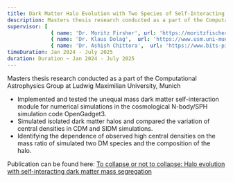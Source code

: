 ```yaml
---
title: Dark Matter Halo Evolution with Two Species of Self-Interacting Dark Matter
description: Masters thesis research conducted as a part of the Computational Astrophysics Group at Ludwig Maximilian.
supervisor: [
              { name: 'Dr. Moritz Firsher', url: 'https://moritzfischer.world' },
              { name: 'Dr. Klaus Dolag',  url: 'https://www.usm.uni-muenchen.de/~dolag/' } ,
              { name: 'Dr. Ashish Chittora',  url: 'https://www.bits-pilani.ac.in/goa/ashish-chittora' } ]
timeDuration: Jan 2024 - July 2025
duration: Duration ~ Jan 2024 - July 2025
---
```


Masters thesis research conducted as a part of the Computational Astrophysics Group at Ludwig Maximilian University, Munich

- Implemented and tested the unequal mass dark matter self-interaction module for numerical simulations in the cosmological N-body/SPH simulation code OpenGadget3.
- Simulated isolated dark matter halos and compared the variation of central densities in CDM and SIDM simulations.
- Identifying the dependence of observed high central densities on the mass ratio of simulated two DM species and the composition of the halo.

Publication can be found here: <a href="https://arxiv.org/abs/2506.06272" target="_blank">To collapse or not to collapse: Halo evolution with self-interacting dark matter mass segregation</a>
